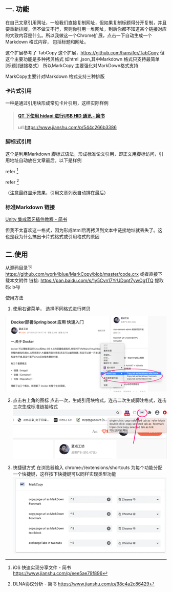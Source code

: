 ## 一. 功能
   在自己文章引用网址，一般我们直接复制网址，但如果复制标题得分开复制，并且要重新排版，但不做又不行，否则你引用一堆网址，到后你都不知道某个链接对应的大致内容是什么。所以我做这一个Chrome扩展，点击一下自动生成一个Markdown 格式内容， 包括标题和网址。

这个扩展参考了 TabCopy 这个扩展，https://github.com/hansifer/TabCopy
但这个主要功能是多种拷贝格式 如html ,json,其中Markdown 格式只支持最简单
[标题](链接格式）
所以MarkCopy 主要强化对MarkDown格式支持

MarkCopy主要针对Markdown 格式支持三种排版

### 卡片式引用
一种是通过引用块形成常见卡片引用，这样实际样例

>#### **[QT 下使用 hidapi 进行USB HID 通讯 - 简书](https://www.jianshu.com/p/544c266b3386)**
>
>url:https://www.jianshu.com/p/544c266b3386


### 脚标式引用
这个是利用Markdown 脚标式语法，形成标准论文引用，即正文用脚标访问，引用地址自动放在文章最后。以下是样例


refer [^2]
[^2]: iOS 快速实现分享文件 - 简书 https://www.jianshu.com/p/eee5ae79f896

refer [^3]
[^3]: DLNA协议分析 - 简书 https://www.jianshu.com/p/98c4a2c86429

（注意最终显示效果，引用文章列表自动排在最后）

### 标准Markdown 链接
[Unity 集成蓝牙插件教程 - 简书](https://www.jianshu.com/p/73629b4e8f11)

但我不太喜欢这一格式，因为形成html后再拷贝到文本中链接地址就丢失了。这也是我为什么搞出卡片式格式或引用格式的原因


## 二.使用
  从源码目录下
  https://github.com/work4blue/MarkCopy/blob/master/code.crx
或者直接下载本文附件
链接: https://pan.baidu.com/s/1y5Cvn17YrUDopt7ywOg1TQ 提取码: b4ji 

使用方法
  1.  使用右键菜单，
     选择不同格式进行拷贝

![image.png](img1.png)

  2. 点击右上角的图标
    点击一次，生成引用块格式，连击二次生成脚注格式，连击三次生成标准链接格式
  ![image.png](img2.png)

3. 快捷键方式
   在浏览器输入 chrome://extensions/shortcuts
为每个功能分配一个快捷键，这样按下快捷键可以同样实现类型功能 
![image.png](img3.webp)